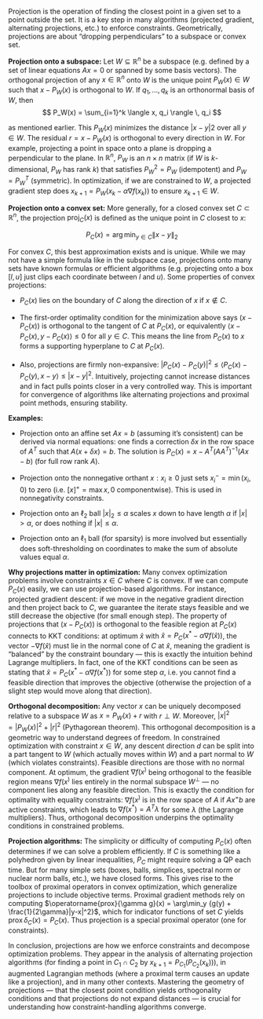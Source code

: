 Projection is the operation of finding the closest point in a given set to a point outside the set. It is a key step in many algorithms (projected gradient, alternating projections, etc.) to enforce constraints. Geometrically, projections are about “dropping perpendiculars” to a subspace or convex set.

**Projection onto a subspace:** Let $W \subseteq \mathbb{R}^n$ be a subspace (e.g. defined by a set of linear equations $Ax=0$ or spanned by some basis vectors). The orthogonal projection of any $x \in \mathbb{R}^n$ onto $W$ is the unique point $P_W(x) \in W$ such that $x - P_W(x)$ is orthogonal to $W$. If ${q_1,\dots,q_k}$ is an orthonormal basis of $W$, then
​
$$
P_W(x) = \sum_{i=1}^k \langle x, q_i \rangle \, q_i
$$


as mentioned earlier. This $P_W(x)$ minimizes the distance $|x - y|2$ over all $y\in W$. The residual $r = x - P_W(x)$ is orthogonal to every direction in $W$. For example, projecting a point in space onto a plane is dropping a perpendicular to the plane. In $\mathbb{R}^n$, $P_W$ is an $n \times n$ matrix (if $W$ is $k$-dimensional, $P_W$ has rank $k$) that satisfies $P_W^2 = P_W$ (idempotent) and $P_W = P_W^T$ (symmetric). In optimization, if we are constrained to $W$, a projected gradient step does $x_{k+1} = P_W(x_k - \alpha \nabla f(x_k))$ to ensure $x_{k+1} \in W$.

**Projection onto a convex set:** More generally, for a closed convex set $C \subset \mathbb{R}^n$, the projection $\operatorname{proj}_C(x)$ is defined as the unique point in $C$ closest to $x$:

$$
P_C(x) = \arg\min_{y \in C} \|x - y\|_2
$$


For convex $C$, this best approximation exists and is unique. While we may not have a simple formula like in the subspace case, projections onto many sets have known formulas or efficient algorithms (e.g. projecting onto a box $[l,u]$ just clips each coordinate between $l$ and $u$). Some properties of convex projections: 

- $P_C(x)$ lies on the boundary of $C$ along the direction of $x$ if $x \notin C$. 

- The first-order optimality condition for the minimization above says $(x - P_C(x))$ is orthogonal to the tangent of $C$ at $P_C(x)$, or equivalently $\langle x - P_C(x), y - P_C(x)\rangle \le 0$ for all $y \in C$. This means the line from $P_C(x)$ to $x$ forms a supporting hyperplane to $C$ at $P_C(x)$. 
- Also, projections are firmly non-expansive: $|P_C(x)-P_C(y)|^2 \le \langle P_C(x)-P_C(y), x-y \rangle \le |x-y|^2$. Intuitively, projecting cannot increase distances and in fact pulls points closer in a very controlled way. This is important for convergence of algorithms like alternating projections and proximal point methods, ensuring stability.

**Examples:**

- Projection onto an affine set $Ax=b$ (assuming it’s consistent) can be derived via normal equations: one finds a correction $\delta x$ in the row space of $A^T$ such that $A(x+\delta x)=b$. The solution is $P_C(x) = x - A^T(AA^T)^{-1}(Ax-b)$ (for full row rank $A$).

- Projection onto the nonnegative orthant ${x: x_i\ge0}$ just sets $x_i^- = \min(x_i,0)$ to zero (i.e. $[x]^+ = \max{x,0}$ componentwise). This is used in nonnegativity constraints.

- Projection onto an $\ell_2$ ball ${|x|_2 \le \alpha}$ scales $x$ down to have length $\alpha$ if $|x|>\alpha$, or does nothing if $|x|\le\alpha$.

- Projection onto an $\ell_1$ ball (for sparsity) is more involved but essentially does soft-thresholding on coordinates to make the sum of absolute values equal $\alpha$.

**Why projections matter in optimization:** Many convex optimization problems involve constraints $x \in C$ where $C$ is convex. If we can compute $P_C(x)$ easily, we can use projection-based algorithms. For instance, projected gradient descent: if we move in the negative gradient direction and then project back to $C$, we guarantee the iterate stays feasible and we still decrease the objective (for small enough step). The property of projections that $(x - P_C(x))$ is orthogonal to the feasible region at $P_C(x)$ connects to KKT conditions: at optimum $\hat{x}$ with $\hat{x} = P_C(x^* - \alpha \nabla f(\hat{x}))$, the vector $-\nabla f(\hat{x})$ must lie in the normal cone of $C$ at $\hat{x}$, meaning the gradient is “balanced” by the constraint boundary — this is exactly the intuition behind Lagrange multipliers. In fact, one of the KKT conditions can be seen as stating that $\hat{x} = P_C(x^* - \alpha \nabla f(x^*))$ for some step $\alpha$, i.e. you cannot find a feasible direction that improves the objective (otherwise the projection of a slight step would move along that direction).

**Orthogonal decomposition:** Any vector $x$ can be uniquely decomposed relative to a subspace $W$ as $x = P_W(x) + r$ with $r \perp W$. Moreover, $|x|^2 = |P_W(x)|^2 + |r|^2$ (Pythagorean theorem). This orthogonal decomposition is a geometric way to understand degrees of freedom. In constrained optimization with constraint $x\in W$, any descent direction $d$ can be split into a part tangent to $W$ (which actually moves within $W$) and a part normal to $W$ (which violates constraints). Feasible directions are those with no normal component. At optimum, the gradient $\nabla f(x^)$ being orthogonal to the feasible region means $\nabla f(x^)$ lies entirely in the normal subspace $W^\perp$ — no component lies along any feasible direction. This is exactly the condition for optimality with equality constraints: $\nabla f(x^)$ is in the row space of $A$ if $Ax^=b$ are active constraints, which leads to $\nabla f(x^*) = A^T \lambda$ for some $\lambda$ (the Lagrange multipliers). Thus, orthogonal decomposition underpins the optimality conditions in constrained problems.

**Projection algorithms:** The simplicity or difficulty of computing $P_C(x)$ often determines if we can solve a problem efficiently. If $C$ is something like a polyhedron given by linear inequalities, $P_C$ might require solving a QP each time. But for many simple sets (boxes, balls, simplices, spectral norm or nuclear norm balls, etc.), we have closed forms. This gives rise to the toolbox of proximal operators in convex optimization, which generalize projections to include objective terms. Proximal gradient methods rely on computing $\operatorname{prox}{\gamma g}(x) = \arg\min_y {g(y) + \frac{1}{2\gamma}|y-x|^2}$, which for indicator functions of set $C$ yields $\operatorname{prox}{\delta_C}(x) = P_C(x)$. Thus projection is a special proximal operator (one for constraints).

In conclusion, projections are how we enforce constraints and decompose optimization problems. They appear in the analysis of alternating projection algorithms (for finding a point in $C_1 \cap C_2$ by $x_{k+1}=P_{C_1}(P_{C_2}(x_k))$), in augmented Lagrangian methods (where a proximal term causes an update like a projection), and in many other contexts. Mastering the geometry of projections — that the closest point condition yields orthogonality conditions and that projections do not expand distances — is crucial for understanding how constraint-handling algorithms converge.


